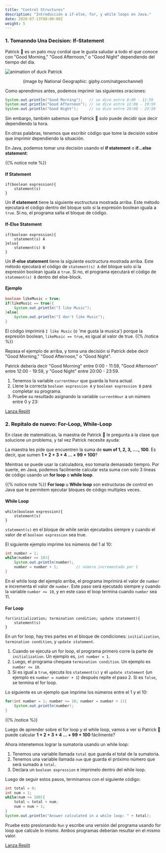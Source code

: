 ```yaml
---
title: "Control Structures"
description: "Introducción a if-else, for, y while loops en Java."
date: 2020-07-13T00:00:00Z
weight: 5
---
```


### 1. Tomanndo Una Decision: If-Statement
Patrick 🐥 es un pato muy cordial que le gusta saludar a todo el que conoce con "Good Morning," "Good Afternoon," o "Good Night" dependiendo del tiempo del día.

![animation of duck Patrick](https://media.giphy.com/media/hpWrLS1RDBd5pwkgjy/giphy.gif) 
<p style="text-align: center;">(image by National Geographic: giphy.com/natgeochannel)</p>

Como aprendimos antes, podemos imprimir las siguientes oraciones:
```java
System.out.println("Good Morning");   // se dice entre 0:00 - 11:59
System.out.println("Good Afternoon"); // se dice entre 12:00 - 19:59
System.out.println("Good Night");     // se dice entre 20:00 - 23:59
```

Sin embargo, también sabemos que Patrick 🐥 solo puede decidir que decir dependiendo la hora.

En otras palabras, tenemos que escribir código que tome la decisión sobre que imprimir dependiendo la situación.

En Java, podemos tomar una decisión usando el <b>if statement</b> o <b>if...else statement</b>:

{{% notice note %}}
#### If Statement
```
if(boolean expression){
    statement(s)
}
```
Un <b>if statement</b> tiene la siguiente esctructura mostrada arriba. Este método ejecutará el código dentro del bloque solo si la expresión boolean iguala a `true`. Si no, el programa salta el bloque de código.

#### If-Else Statement
```
if(boolean expression){
    statement(s) A
}else{
    statement(s) B
}
```
Un <b>if-else statement</b> tiene la siguiente esctructura mostrada arriba. Este método ejecutará el código de `statement(s) A` del bloque solo si la expresión boolean iguala a `true`. Si no, el programa ejecutará el código de `statement(s) B` dentro del else-block.
#### Ejemplo
```java
boolean likeMusic = true;
if(likeMusic == true){
    System.out.println("I like Music");
}else{
    System.out.println("I don't like Music");
}
```
El código imprimirá `I like Music` (o 'me gusta la musica') porque la expresión boolean, `likeMusic == true`, es igual al valor de true.
{{% /notice %}}

Repasa el ejemplo de arriba, y toma una decisión si Patrick debe decir "Good Morning," "Good Afternoon," o "Good Night". 

Patrick debería decir "Good Morning" entre 0:00 - 11:59, "Good Afternoon" entre 12:00 - 19:59, y "Good Night" entre 20:00 - 23:59.

1. Tenemos la variable `currentHour` que guarda la hora actual. 
2. Llene la correcta `boolean expression A` y `boolean expression B` para completar su programa. 
3. Pruebe su resultado asignando la variable `currentHour` a un número entre 0 y 23:

<a class="my-2 mx-4 btn btn-info" href="https://replit.com/@nuevofoundation/JavaBasicosIfStatement" target="_blank">Lanza Replit</a>

### 2. Repítalo de nuevo: For-Loop, While-Loop
En clase de matemáticas, la maestra de Patrick 🐥 le pregunta a la clase que solucione un problema, y tal vez Patrick necesite ayuda:

La maestra les pide que encuentren la suma de <b>sum of 1, 2, 3, ...., 100</b>. Es decir, que sumen <b>1 + 2 + 3 + 4 ... + 99 + 100</b>?

Meintras se puede usar la calculadora, eso tomaría demasiado tiempro. Por suerte, en Java, podemos facilmente calcular esta suma con solo 3 líneas de código usando un <b>for loop</b> o <b>while loop</b>.

{{% notice note %}}
<b>For loop</b> u <b>While loop</b> son estructuras de control en Java que te permitem ejecutar bloques de código multiples veces.

#### While Loop
```
while(boolean expression){
    statement(s)
}
```
`statement(s)` en el bloque de while serán ejecutados siempre y cuando el valor de el `boolean expression` sea true. 

El siguiente ejemplo imprime los números del 1 al 10:
```java
int number = 1;
while(number <= 10){
    System.out.println(number);
    number = number + 1;        // número incrementado por 1
}
```
En el while loop del ejemplo arriba, el programa imprimirá el valor de `number` e incrementa el valor de `number`. Este paso será ejecutado siempre y cuando la variable `number <= 10`, y en este caso el loop termina cuando `number` sea 11.
#### For Loop
```
for(initialization; termination condition; update statement){
    statement(s)
}
```
En un for loop, hay tres partes en el bloque de condiciones: `initialization`, `termination condition`, y `update statement`.
1. Cuando se ejecuta un for loop, el programa primero corre la parte de `initialization`. Un ejemplo es, `int number = 1`.
2. Luego, el programa chequea `termination condition`. Un ejemplo es `number <= 10`.
3. Si es igual a `true`, ejecuta los `statement(s)` y el `update statement` (un ejemplo es `number = number + 1`) después repite el paso 2.
   Si es `false`, se termina el for loop.

Lo siguiente es un ejemplo que imprime los números entre el 1 y el 10:
```java
for(int number = 1; number <= 10; number = number + 1){
    System.out.println(number);
}
```
{{% /notice %}}

Luego de aprender sobre el for loop y el while loop, vamos a ver si Patrick 🐥 puede calcular <b>1 + 2 + 3 + 4 ... + 99 + 100</b> fácilmente?

Ahora intenetemos lograr la sumatoria usando un while loop: 
1. Tenemos una variable llamada `total` que guarda el total de la sumatoria.
2. Tenemos una variable llamada `num` que guarda el próximo número que será sumado a `total`.
3. Declara un `boolean expression` e imprimelo dentro del while loop.

Luego de seguir estos pasos, terminamos con el siguiente código:
```java
int total = 0;
int num = 1;
while(num <= 100){
    total = total + num;
    num = num + 1;
}
System.out.println("Answer calculated in a while loop: " + total);
```
Pruebe esto presionando `Run` y escribe una versión del programa usando for loop que calcule lo mismo. Ambos programas deberían resultar en el mismo valor. 

<a class="my-2 mx-4 btn btn-info" href="https://replit.com/@nuevofoundation/JavaBasicosForWhile" target="_blank">Lanza Replit</a>
